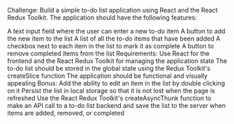 Challenge:
Build a simple to-do list application using React and the React Redux Toolkit. The application should have the following features:

A text input field where the user can enter a new to-do item
A button to add the new item to the list
A list of all the to-do items that have been added
A checkbox next to each item in the list to mark it as complete
A button to remove completed items from the list
Requirements:
Use React for the frontend and the React Redux Toolkit for managing the application state
The to-do list should be stored in the global state using the Redux Toolkit's createSlice function
The application should be functional and visually appealing
Bonus:
Add the ability to edit an item in the list by double clicking on it
Persist the list in local storage so that it is not lost when the page is refreshed
Use the React Redux Toolkit's createAsyncThunk function to make an API call to a to-do list backend and save the list to the server when items are added, removed, or completed

